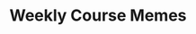 ---
# Page settings
layout: homepage
keywords:

# Hero section
title: Weekly Course Memes
description: Enjoy these GAN-related memes based on the material covered from each week of the course. These should be a fun way to check your understanding of the latest course content. You can give us feedback on your favorite memes by upvoting them! You're highly encouraged (and rewarded through extra course credits) to contribute to the course's meme stash by submitting your GAN-related memes through [this form](https://forms.gle/AMpCSs5DB6GWx9QN6).
buttons:


# Grid navigation
grid_navigation:
    - title: Week 1
      excerpt:
      cta: Read more
      url: ./1
    - title: Week 2
      excerpt:
      cta: Read more
      url: ./2
    - title: Week 3
      excerpt:
      cta: Read more
      url: ./3
---